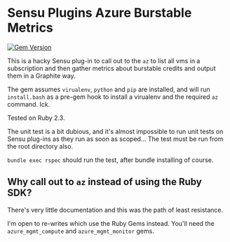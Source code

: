 Sensu Plugins Azure Burstable Metrics
=====================================

[![Gem Version](https://badge.fury.io/rb/sensu-plugins-azure-burstable-metrics.svg)](https://badge.fury.io/rb/sensu-plugins-azure-burstable-metrics)

This is a hacky Sensu plug-in to call out to the `az` to list all vms in a
subscription and then gather metrics about burstable credits and output them in
a Graphite way.

The gem assumes `virualenv`, `python` and `pip` are installed, and will run
`install.bash` as a pre-gem hook to install a virualenv and the required `az`
command. Ick.

Tested on Ruby 2.3.

The unit test is a bit dubious, and it's almost impossible to run unit tests on
Sensu plug-ins as they run as soon as scoped...
The test must be run from the root directory also.

`bundle exec rspec` should run the test, after bundle installing of course.

Why call out to `az` instead of using the Ruby SDK?
---------------------------------------------------
There's very little documentation and this was the path of least resistance.

I'm open to re-writes which use the Ruby Gems instead. You'll need the
`azure_mgmt_compute` and `azure_mgmt_monitor` gems.
